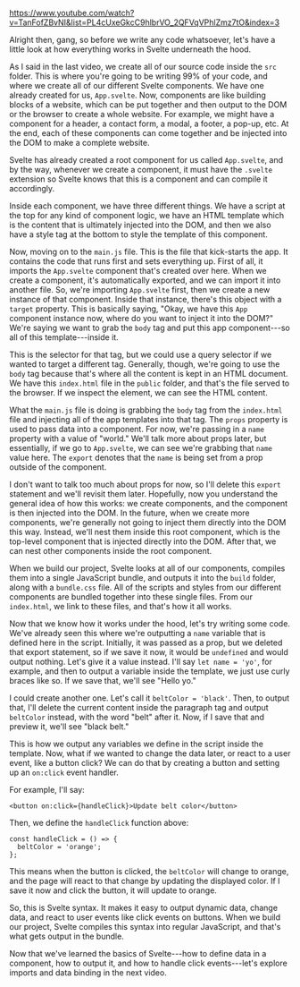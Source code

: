 https://www.youtube.com/watch?v=TanFofZBvNI&list=PL4cUxeGkcC9hlbrVO_2QFVqVPhlZmz7tO&index=3

Alright then, gang, so before we write any code whatsoever, let's have a
little look at how everything works in Svelte underneath the hood.

As I said in the last video, we create all of our source code inside the
`src` folder. This is where you're going to be writing 99% of your code,
and where we create all of our different Svelte components. We have one
already created for us, `App.svelte`. Now, components are like building
blocks of a website, which can be put together and then output to the
DOM or the browser to create a whole website. For example, we might have
a component for a header, a contact form, a modal, a footer, a pop-up,
etc. At the end, each of these components can come together and be
injected into the DOM to make a complete website.

Svelte has already created a root component for us called `App.svelte`,
and by the way, whenever we create a component, it must have the
`.svelte` extension so Svelte knows that this is a component and can
compile it accordingly.

Inside each component, we have three different things. We have a script
at the top for any kind of component logic, we have an HTML template
which is the content that is ultimately injected into the DOM, and then
we also have a style tag at the bottom to style the template of this
component.

Now, moving on to the `main.js` file. This is the file that kick-starts
the app. It contains the code that runs first and sets everything up.
First of all, it imports the `App.svelte` component that's created over
here. When we create a component, it's automatically exported, and we
can import it into another file. So, we're importing `App.svelte` first,
then we create a new instance of that component. Inside that instance,
there's this object with a `target` property. This is basically saying,
"Okay, we have this `App` component instance now, where do you want to
inject it into the DOM?" We're saying we want to grab the `body` tag and
put this app component---so all of this template---inside it.

This is the selector for that tag, but we could use a query selector if
we wanted to target a different tag. Generally, though, we're going to
use the `body` tag because that's where all the content is kept in an
HTML document. We have this `index.html` file in the `public` folder,
and that's the file served to the browser. If we inspect the element, we
can see the HTML content.

What the `main.js` file is doing is grabbing the `body` tag from the
`index.html` file and injecting all of the app templates into that tag.
The `props` property is used to pass data into a component. For now,
we're passing in a `name` property with a value of "world." We'll talk
more about props later, but essentially, if we go to `App.svelte`, we
can see we're grabbing that `name` value here. The `export` denotes that
the `name` is being set from a prop outside of the component.

I don't want to talk too much about props for now, so I'll delete this
`export` statement and we'll revisit them later. Hopefully, now you
understand the general idea of how this works: we create components, and
the component is then injected into the DOM. In the future, when we
create more components, we're generally not going to inject them
directly into the DOM this way. Instead, we'll nest them inside this
root component, which is the top-level component that is injected
directly into the DOM. After that, we can nest other components inside
the root component.

When we build our project, Svelte looks at all of our components,
compiles them into a single JavaScript bundle, and outputs it into the
`build` folder, along with a `bundle.css` file. All of the scripts and
styles from our different components are bundled together into these
single files. From our `index.html`, we link to these files, and that's
how it all works.

Now that we know how it works under the hood, let's try writing some
code. We've already seen this where we're outputting a `name` variable
that is defined here in the script. Initially, it was passed as a prop,
but we deleted that export statement, so if we save it now, it would be
`undefined` and would output nothing. Let's give it a value instead.
I'll say `let name = 'yo'`, for example, and then to output a variable
inside the template, we just use curly braces like so. If we save that,
we'll see "Hello yo."

I could create another one. Let's call it `beltColor = 'black'`. Then,
to output that, I'll delete the current content inside the paragraph tag
and output `beltColor` instead, with the word "belt" after it. Now, if I
save that and preview it, we'll see "black belt."

This is how we output any variables we define in the script inside the
template. Now, what if we wanted to change the data later, or react to a
user event, like a button click? We can do that by creating a button and
setting up an `on:click` event handler.

For example, I'll say:

    <button on:click={handleClick}>Update belt color</button>

Then, we define the `handleClick` function above:

    const handleClick = () => {
      beltColor = 'orange';
    };

This means when the button is clicked, the `beltColor` will change to
orange, and the page will react to that change by updating the displayed
color. If I save it now and click the button, it will update to orange.

So, this is Svelte syntax. It makes it easy to output dynamic data,
change data, and react to user events like click events on buttons. When
we build our project, Svelte compiles this syntax into regular
JavaScript, and that's what gets output in the bundle.

Now that we've learned the basics of Svelte---how to define data in a
component, how to output it, and how to handle click events---let's
explore imports and data binding in the next video.
